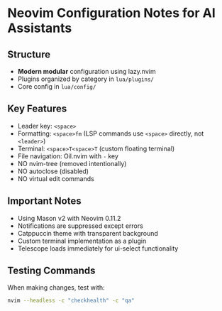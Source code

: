 # Neovim Configuration Notes for AI Assistants

## Structure
- **Modern modular** configuration using lazy.nvim
- Plugins organized by category in `lua/plugins/`
- Core config in `lua/config/`

## Key Features
- Leader key: `<space>`
- Formatting: `<space>fm` (LSP commands use `<space>` directly, not `<leader>`)
- Terminal: `<space>T<space>T` (custom floating terminal)
- File navigation: Oil.nvim with `-` key
- NO nvim-tree (removed intentionally)
- NO autoclose (disabled)
- NO virtual edit commands

## Important Notes
- Using Mason v2 with Neovim 0.11.2
- Notifications are suppressed except errors
- Catppuccin theme with transparent background
- Custom terminal implementation as a plugin
- Telescope loads immediately for ui-select functionality

## Testing Commands
When making changes, test with:
```bash
nvim --headless -c "checkhealth" -c "qa"
```


